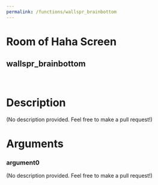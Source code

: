 ```yaml
---
permalink: /functions/wallspr_brainbottom
---
```

# Room of Haha Screen  
## wallspr_brainbottom  
&nbsp;  
# Description  
(No description provided. Feel free to make a pull request!) 
&nbsp;  
# Arguments
### argument0
(No description provided. Feel free to make a pull request!)
&nbsp;  


